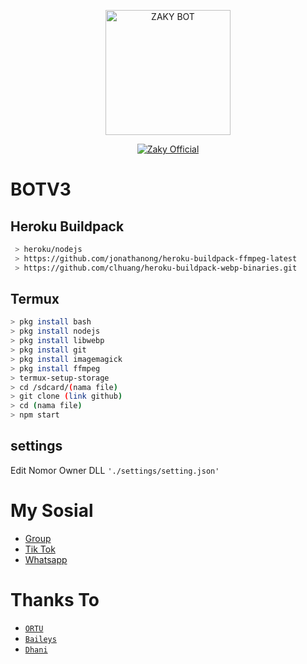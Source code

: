 <p align="center">
<img src="https://l.top4top.io/p_22225gd9e0.jpg" alt="ZAKY BOT" width="200"/>

<p align="center">
    <a href="https://Lexxy24.github.io">
        <img
            src="https://readme-typing-svg.herokuapp.com?size=15&width=280&lines=Created+By+Zaky+Ganz+♨️"
            alt="Zaky Official"
        />
    </a>
</p>

# BOTV3
## Heroku Buildpack


```bash
 > heroku/nodejs
 > https://github.com/jonathanong/heroku-buildpack-ffmpeg-latest
 > https://github.com/clhuang/heroku-buildpack-webp-binaries.git
```

## Termux
```bash
> pkg install bash
> pkg install nodejs
> pkg install libwebp
> pkg install git
> pkg install imagemagick
> pkg install ffmpeg
> termux-setup-storage
> cd /sdcard/(nama file)
> git clone (link github)
> cd (nama file)
> npm start
```

## settings
Edit Nomor Owner DLL `'./settings/setting.json'`

# My Sosial
- [Group ](-)
- [Tik Tok ](-)
- [Whatsapp ](https://wa.me/6285846262413)

# Thanks To
* [`ORTU`](-)
* [`Baileys`](https://github.com/adiwajshing/Baileys)
* [`Dhani`](https://github.com/BOTZ-DHANI)
